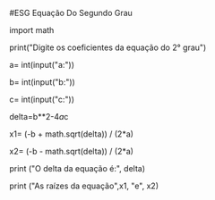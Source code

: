 #ESG
Equação Do Segundo Grau

import math 

print("Digite os coeficientes da equação do 2° grau") 

a= int(input("a:")) 

b= int(input("b:")) 

c= int(input("c:")) 

delta=b**2-4*a*c 

x1= (-b + math.sqrt(delta)) / (2*a) 

x2= (-b - math.sqrt(delta)) / (2*a) 

print ("O delta da equação é:", delta) 

print ("As raízes da equação",x1, "e", x2) 
